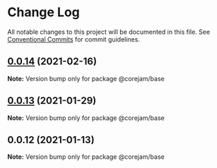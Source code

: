 # Change Log

All notable changes to this project will be documented in this file.
See [Conventional Commits](https://conventionalcommits.org) for commit guidelines.

## [0.0.14](https://github.com/Corejam/Corejam/compare/@corejam/base@0.0.13...@corejam/base@0.0.14) (2021-02-16)

**Note:** Version bump only for package @corejam/base





## [0.0.13](https://github.com/Corejam/Corejam/compare/@corejam/base@0.0.12...@corejam/base@0.0.13) (2021-01-29)

**Note:** Version bump only for package @corejam/base





## 0.0.12 (2021-01-13)

**Note:** Version bump only for package @corejam/base
